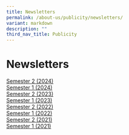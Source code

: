 ```yaml
---
title: Newsletters
permalink: /about-us/publicity/newsletters/
variant: markdown
description: ""
third_nav_title: Publicity
---
```

# **Newsletters**
  
[Semester 2 (2024)](/files/NPS_Newsletter_2024Sem2.pdf)  
[Semester 1 (2024)](/files/NPS_Newsletter_2024Sem1.pdf)  
[Semester 2 (2023)](/files/NSPS_Newsletter_2023Sem2.pdf)   
[Semester 1 (2023)](/files/(nps)newsletter_2023semester1-c.pdf)  
[Semester 2 (2022)](/files/(NPS)Newsletter_2022Sem2_10Nov_2022-C.pdf)  
[Semester 1 (2022)](/files/NorthshorePri_Newsletter_Sem1_2022-C.pdf)  
[Semester 2 (2021)](/files/NorthshorePri_E-Newsletter_Sem2_2021-C.pdf)  
[Semester 1 (2021)](/files/NorthshorePri_Newsletter_Sem1_2021-C.pdf)